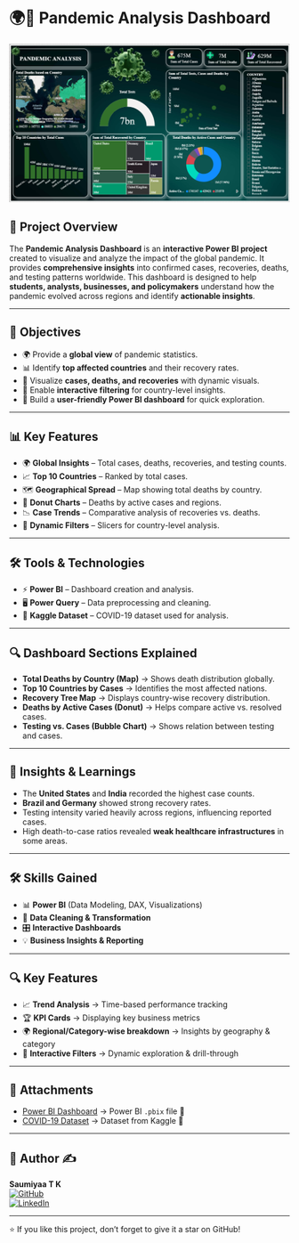 # 🌍🦠 Pandemic Analysis Dashboard     

<div align="center">
  <img src="https://github.com/SaumiyaaTK/Pandemic-Trends-Visualization/blob/main/Pandemic Screenshot.png" alt="Pandemic-Trends-Visualization">
</div>

## 📌 Project Overview  
The **Pandemic Analysis Dashboard** is an **interactive Power BI project** created to visualize and analyze the impact of the global pandemic. It provides **comprehensive insights** into confirmed cases, recoveries, deaths, and testing patterns worldwide. This dashboard is designed to help **students, analysts, businesses, and policymakers** understand how the pandemic evolved across regions and identify **actionable insights**.  

---

## 🎯 Objectives  
- 🌍 Provide a **global view** of pandemic statistics.  
- 📊 Identify **top affected countries** and their recovery rates.  
- 🧾 Visualize **cases, deaths, and recoveries** with dynamic visuals.  
- 🎯 Enable **interactive filtering** for country-level insights.  
- 🔄 Build a **user-friendly Power BI dashboard** for quick exploration.  

---

## 📊 Key Features  
- 🌍 **Global Insights** – Total cases, deaths, recoveries, and testing counts.  
- 📈 **Top 10 Countries** – Ranked by total cases.  
- 🗺️ **Geographical Spread** – Map showing total deaths by country.  
- 🧾 **Donut Charts** – Deaths by active cases and regions.  
- 📉 **Case Trends** – Comparative analysis of recoveries vs. deaths.  
- 🎯 **Dynamic Filters** – Slicers for country-level analysis.  

---

## 🛠️ Tools & Technologies  
- ⚡ **Power BI** – Dashboard creation and analysis.  
- 🖥️ **Power Query** – Data preprocessing and cleaning.  
- 📂 **Kaggle Dataset** – COVID-19 dataset used for analysis.  

---

## 🔍 Dashboard Sections Explained  
- **Total Deaths by Country (Map)** → Shows death distribution globally.  
- **Top 10 Countries by Cases** → Identifies the most affected nations.  
- **Recovery Tree Map** → Displays country-wise recovery distribution.  
- **Deaths by Active Cases (Donut)** → Helps compare active vs. resolved cases.  
- **Testing vs. Cases (Bubble Chart)** → Shows relation between testing and cases.  

---

## 🔮 Insights & Learnings  
- The **United States** and **India** recorded the highest case counts.  
- **Brazil and Germany** showed strong recovery rates.  
- Testing intensity varied heavily across regions, influencing reported cases.  
- High death-to-case ratios revealed **weak healthcare infrastructures** in some areas.  

---

## 🛠️ Skills Gained
- 📊 **Power BI** (Data Modeling, DAX, Visualizations)  
- 🧹 **Data Cleaning & Transformation**  
- 🎛️ **Interactive Dashboards**  
- 💡 **Business Insights & Reporting**  

---

## 🔍 Key Features 
- 📈 **Trend Analysis** → Time-based performance tracking   
- 🏆 **KPI Cards** → Displaying key business metrics 
- 🌍 **Regional/Category-wise breakdown** → Insights by geography & category   
- 🔄 **Interactive Filters** → Dynamic exploration & drill-through 

---

## 🔗 Attachments 
- [Power BI Dashboard](Dashboard/) → Power BI `.pbix` file 📂  
- [COVID-19 Dataset](Dataset/) → Dataset from Kaggle 📑  

---

## 👤 Author ✍️  
**Saumiyaa T K**  
[![GitHub](https://img.shields.io/badge/GitHub-SaumiyaaTK-blue?logo=github)](https://github.com/SaumiyaaTK)  
[![LinkedIn](https://img.shields.io/badge/LinkedIn-Saumiyaa%20T%20K-blue?logo=linkedin)](https://www.linkedin.com/in/saumiyaa-t-k)  

---

⭐ If you like this project, don’t forget to give it a star on GitHub!
